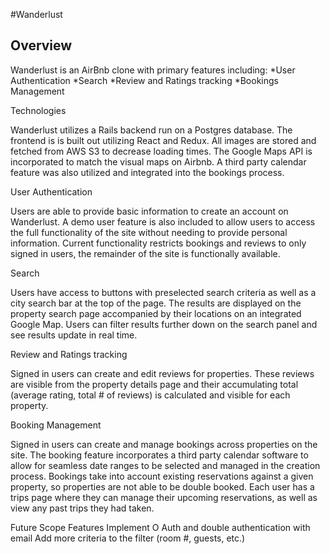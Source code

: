 #Wanderlust

## Overview
 Wanderlust is an AirBnb clone with primary features including:
*User Authentication
*Search
*Review and Ratings tracking
*Bookings Management

Technologies
 
Wanderlust utilizes a Rails backend run on a Postgres database. The frontend is is built out utilizing React and Redux. All images are stored and fetched from AWS S3 to decrease loading times. The Google Maps API is incorporated to match the visual maps on Airbnb. A third party calendar feature was also utilized and integrated into the bookings process.

User Authentication

Users are able to provide basic information to create an account on Wanderlust. A demo user feature is also included to allow users to access the full functionality of the site without needing to provide personal information. Current functionality restricts bookings and reviews to only signed in users, the remainder of the site is functionally available.

Search

Users have access to buttons with preselected search criteria as well as a city search bar at the top of the page. The results are displayed on the property search page accompanied by their locations on an integrated Google Map. Users can filter results further down on the search panel and see results update in real time. 

Review and Ratings tracking

Signed in users can create and edit reviews for properties. These reviews are visible from the property details page and their accumulating total (average rating, total # of reviews) is calculated and visible for each property.

Booking Management

Signed in users can create and manage bookings across properties on the site. The booking feature incorporates a third party calendar software to allow for seamless date ranges to be selected and managed in the creation process. Bookings take into account existing reservations against a given property, so properties are not able to be double booked. Each user has a trips page where they can manage their upcoming reservations, as well as view any past trips they had taken.




Future Scope Features
Implement O Auth and double authentication with email
Add more criteria to the filter (room #, guests, etc.)
